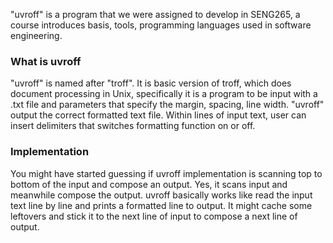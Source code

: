 "uvroff" is a program that we were assigned to develop in SENG265, a course introduces basis, tools, programming languages used in software engineering. 

### What is uvroff
"uvroff" is named after "troff". It is basic version of troff, which does document processing in Unix, specifically it is a program to be input with a .txt file and parameters that specify the margin, spacing, line width. "uvroff" output the correct formatted text file. Within lines of input text, user can insert delimiters that switches formatting function on or off.

### Implementation
You might have started guessing if uvroff implementation is scanning top to bottom of the input and compose an output. Yes, it scans input and meanwhile compose the output. uvroff basically works like read the input text line by line and prints a formatted line to output. It might cache some leftovers and stick it to the next line of input to compose a next line of output.
